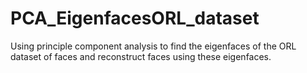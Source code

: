 # PCA_EigenfacesORL_dataset
 Using principle component analysis to find the eigenfaces of the ORL dataset of faces and reconstruct faces using these eigenfaces.
